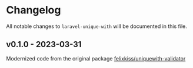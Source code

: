 # Changelog

All notable changes to `laravel-unique-with` will be documented in this file.

## v0.1.0 - 2023-03-31

Modernized code from the original package [felixkiss/uniquewith-validator](https://github.com/felixkiss/uniquewith-validator)
